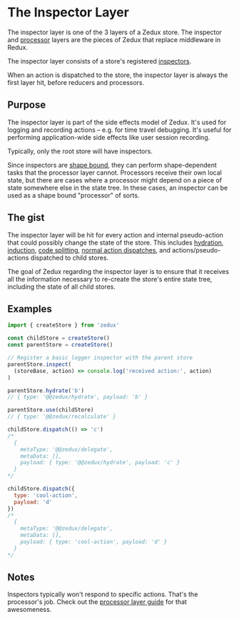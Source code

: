 # The Inspector Layer

The inspector layer is one of the 3 layers of a Zedux store. The inspector and [processor](/docs/guides/theProcessorLayer.md) layers are the pieces of Zedux that replace middleware in Redux.

The inspector layer consists of a store's registered [inspectors](/docs/types/Inspector.md).

When an action is dispatched to the store, the inspector layer is always the first layer hit, before reducers and processors.

## Purpose

The inspector layer is part of the side effects model of Zedux. It's used for logging and recording actions &ndash; e.g. for time travel debugging. It's useful for performing application-wide side effects like user session recording.

Typically, only the root store will have inspectors.

Since inspectors are [shape bound](/docs/glossary.md#shape-bound), they can perform shape-dependent tasks that the processor layer cannot. Processors receive their own local state, but there are cases where a processor might depend on a piece of state somewhere else in the state tree. In these cases, an inspector can be used as a shape bound "processor" of sorts.

## The gist

The inspector layer will be hit for every action and internal pseudo-action that could possibly change the state of the store. This includes [hydration](/docs/api/Store.md#storehydrate), [induction](/docs/guides/dispatchableReducers.md), [code splitting](/docs/api/Store.md#storeuse), [normal action dispatches](/docs/api/Store.md#storedispatch), and actions/pseudo-actions dispatched to child stores.

The goal of Zedux regarding the inspector layer is to ensure that it receives all the information necessary to re-create the store's entire state tree, including the state of all child stores.

## Examples

```javascript
import { createStore } from 'zedux'

const childStore = createStore()
const parentStore = createStore()

// Register a basic logger inspector with the parent store
parentStore.inspect(
  (storeBase, action) => console.log('received action:', action)
)

parentStore.hydrate('b')
// { type: '@@zedux/hydrate', payload: 'b' }

parentStore.use(childStore)
// { type: '@@zedux/recalculate' }

childStore.dispatch(() => 'c')
/*
  {
    metaType: '@@zedux/delegate',
    metaData: [],
    payload: { type: '@@zedux/hydrate', payload: 'c' }
  }
*/

childStore.dispatch({
  type: 'cool-action',
  payload: 'd'
})
/*
  {
    metaType: '@@zedux/delegate',
    metaData: [],
    payload: { type: 'cool-action', payload: 'd' }
  }
*/
```

## Notes

Inspectors typically won't respond to specific actions. That's the processor's job. Check out the [processor layer guide](/docs/guides/theProcessorLayer.md) for that awesomeness.
